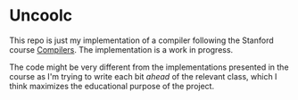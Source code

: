 # Uncoolc

This repo is just my implementation of a compiler following the Stanford course [Compilers](https://www.edx.org/learn/computer-science/stanford-university-compilers). The implementation is a work in progress.

The code might be very different from the implementations presented in the course as I'm trying to write each bit _ahead_ of the relevant class, which I think maximizes the educational purpose of the project.
